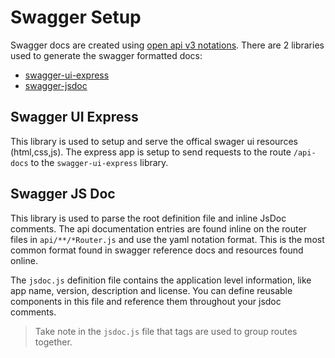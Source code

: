 # Swagger Setup

Swagger docs are created using [open api v3 notations](https://swagger.io/specification/).
There are 2 libraries used to generate the swagger formatted docs:

-   [swagger-ui-express](https://github.com/scottie1984/swagger-ui-express)
-   [swagger-jsdoc](https://github.com/Surnet/swagger-jsdoc)

## Swagger UI Express

This library is used to setup and serve the offical swager ui resources
(html,css,js). The express app is setup to send requests to the route
`/api-docs` to the `swagger-ui-express` library.

## Swagger JS Doc

This library is used to parse the root definition file and inline JsDoc
comments. The api documentation entries are found inline on the router files in
`api/**/*Router.js` and use the yaml notation format. This is the most common
format found in swagger reference docs and resources found online.

The `jsdoc.js` definition file contains the application level information,
like app name, version, description and license. You can define reusable
components in this file and reference them throughout your jsdoc comments.

> Take note in the `jsdoc.js` file that tags are used to group routes together.
